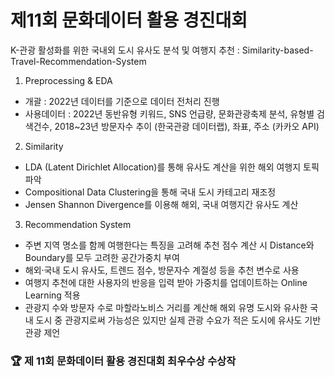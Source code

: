 # 제11회 문화데이터 활용 경진대회
K-관광 활성화를 위한 국내외 도시 유사도 분석 및 여행지 추천
: Similarity-based-Travel-Recommendation-System

1. Preprocessing & EDA
- 개괄 : 2022년 데이터를 기준으로 데이터 전처리 진행
- 사용데이터 
: 2022년 동반유형 키워드, SNS 언급량, 문화관광축제 분석, 유형별 검색건수, 2018~23년 방문자수 추이 (한국관광 데이터랩), 좌표, 주소 (카카오 API)

2. Similarity
- LDA (Latent Dirichlet Allocation)를 통해 유사도 계산을 위한 해외 여행지 토픽 파악
- Compositional Data Clustering을 통해 국내 도시 카테고리 재조정
- Jensen Shannon Divergence를 이용해 해외, 국내 여행지간 유사도 계산

3. Recommendation System
- 주변 지역 명소를 함께 여행한다는 특징을 고려해 추천 점수 계산 시 Distance와 Boundary를 모두 고려한 공간가중치 부여
- 해외·국내 도시 유사도, 트렌드 점수, 방문자수 계절성 등을 추천 변수로 사용
- 여행지 추천에 대한 사용자의 반응을 입력 받아 가중치를 업데이트하는 Online Learning 적용
- 관광지 수와 방문자 수로 마할라노비스 거리를 계산해 해외 유명 도시와 유사한 국내 도시 중 관광지로써 가능성은 있지만 실제 관광 수요가 적은 도시에 유사도 기반 관광 제언

### 🏆 제 11회 문화데이터 활용 경진대회 최우수상 수상작
